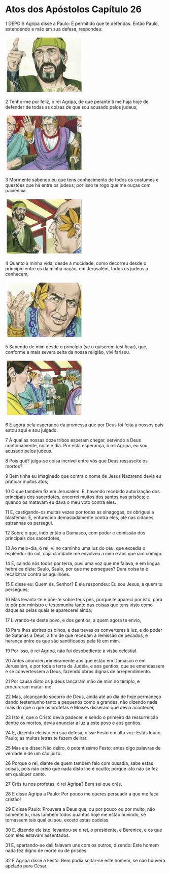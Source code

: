 # Atos dos Apóstolos Capítulo 26

1	DEPOIS Agripa disse a Paulo: É permitido que te defendas. Então Paulo, estendendo a mão em sua defesa, respondeu:

![](.img/44_Ac_26_01_RG.jpg)

2	Tenho-me por feliz, ó rei Agripa, de que perante ti me haja hoje de defender de todas as coisas de que sou acusado pelos judeus;

![](.img/44_Ac_26_02_RG.jpg)

3	Mormente sabendo eu que tens conhecimento de todos os costumes e questões que há entre os judeus; por isso te rogo que me ouças com paciência.

![](.img/44_Ac_26_03_RG.jpg)

4	Quanto à minha vida, desde a mocidade, como decorreu desde o princípio entre os da minha nação, em Jerusalém, todos os judeus a conhecem,

![](.img/44_Ac_26_04_RG.jpg)

5	Sabendo de mim desde o princípio (se o quiserem testificar), que, conforme a mais severa seita da nossa religião, vivi fariseu.

![](.img/44_Ac_26_05_RG.jpg)

6	E agora pela esperança da promessa que por Deus foi feita a nossos pais estou aqui e sou julgado.

7	À qual as nossas doze tribos esperam chegar, servindo a Deus continuamente, noite e dia. Por esta esperança, ó rei Agripa, eu sou acusado pelos judeus.

8	Pois quê? julga-se coisa incrível entre vós que Deus ressuscite os mortos?

9	Bem tinha eu imaginado que contra o nome de Jesus Nazareno devia eu praticar muitos atos;

10	O que também fiz em Jerusalém. E, havendo recebido autorização dos principais dos sacerdotes, encerrei muitos dos santos nas prisões; e quando os matavam eu dava o meu voto contra eles.

11	E, castigando-os muitas vezes por todas as sinagogas, os obriguei a blasfemar. E, enfurecido demasiadamente contra eles, até nas cidades estranhas os persegui.

12	Sobre o que, indo então a Damasco, com poder e comissão dos principais dos sacerdotes,

13	Ao meio-dia, ó rei, vi no caminho uma luz do céu, que excedia o esplendor do sol, cuja claridade me envolveu a mim e aos que iam comigo.

14	E, caindo nós todos por terra, ouvi uma voz que me falava, e em língua hebraica dizia: Saulo, Saulo, por que me persegues? Dura coisa te é recalcitrar contra os aguilhões.

15	E disse eu: Quem és, Senhor? E ele respondeu: Eu sou Jesus, a quem tu persegues;

16	Mas levanta-te e põe-te sobre teus pés, porque te apareci por isto, para te pôr por ministro e testemunha tanto das coisas que tens visto como daquelas pelas quais te aparecerei ainda;

17	Livrando-te deste povo, e dos gentios, a quem agora te envio,

18	Para lhes abrires os olhos, e das trevas os converteres à luz, e do poder de Satanás a Deus; a fim de que recebam a remissão de pecados, e herança entre os que são santificados pela fé em mim.

19	Por isso, ó rei Agripa, não fui desobediente à visão celestial.

20	Antes anunciei primeiramente aos que estão em Damasco e em Jerusalém, e por toda a terra da Judéia, e aos gentios, que se emendassem e se convertessem a Deus, fazendo obras dignas de arrependimento.

21	Por causa disto os judeus lançaram mão de mim no templo, e procuraram matar-me.

22	Mas, alcançando socorro de Deus, ainda até ao dia de hoje permaneço dando testemunho tanto a pequenos como a grandes, não dizendo nada mais do que o que os profetas e Moisés disseram que devia acontecer,

23	Isto é, que o Cristo devia padecer, e sendo o primeiro da ressurreição dentre os mortos, devia anunciar a luz a este povo e aos gentios.

24	E, dizendo ele isto em sua defesa, disse Festo em alta voz: Estás louco, Paulo; as muitas letras te fazem delirar.

25	Mas ele disse: Não deliro, ó potentíssimo Festo; antes digo palavras de verdade e de um são juízo.

26	Porque o rei, diante de quem também falo com ousadia, sabe estas coisas, pois não creio que nada disto lhe é oculto; porque isto não se fez em qualquer canto.

27	Crês tu nos profetas, ó rei Agripa? Bem sei que crês.

28	E disse Agripa a Paulo: Por pouco me queres persuadir a que me faça cristão!

29	E disse Paulo: Prouvera a Deus que, ou por pouco ou por muito, não somente tu, mas também todos quantos hoje me estão ouvindo, se tornassem tais qual eu sou, exceto estas cadeias.

30	E, dizendo ele isto, levantou-se o rei, o presidente, e Berenice, e os que com eles estavam assentados.

31	E, apartando-se dali falavam uns com os outros, dizendo: Este homem nada fez digno de morte ou de prisões.

32	E Agripa disse a Festo: Bem podia soltar-se este homem, se não houvera apelado para César.

